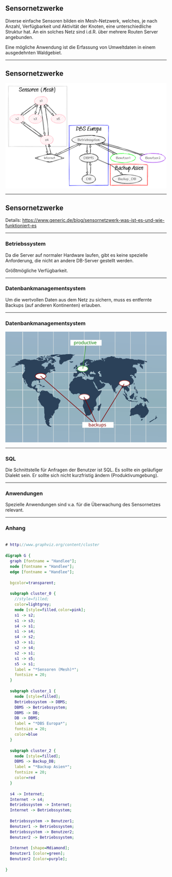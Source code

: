 ## Sensornetzwerke

Diverse einfache Sensoren bilden ein Mesh-Netzwerk, welches, je nach Anzahl, Verfügbarkeit und Aktivität der Knoten, eine unterschiedliche Struktur hat. An ein solches Netz sind i.d.R. über mehrere Routen Server angebunden.

Eine mögliche Anwendung ist die Erfassung von Umweltdaten in einem ausgedehnten Waldgebiet.

---

## Sensornetzwerke

![](sensornetzwerke.png)

---

## Sensornetzwerke

Details: https://www.generic.de/blog/sensornetzwerk-was-ist-es-und-wie-funktioniert-es

---

### Betriebssystem

Da die Server auf normaler Hardware laufen, gibt es keine spezielle Anforderung, die nicht an andere DB-Server gestellt werden.

Größtmögliche Verfügbarkeit.

---

### Datenbankmanagementsystem

Um die wertvollen Daten aus dem Netz zu sichern, muss es entfernte Backups (auf anderen Kontinenten) erlauben.

---

### Datenbankmanagementsystem

![](backup_productive.svg)

---

### SQL

Die Schnittstelle für Anfragen der Benutzer ist SQL. Es sollte ein geläufiger Dialekt sein. Er sollte sich nicht kurzfristig ändern (Produktivumgebung).

---

### Anwendungen 

Spezielle Anwendungen sind v.a. für die Überwachung des Sensornetzes relevant.

---

### Anhang

~~~dot

# http://www.graphviz.org/content/cluster

digraph G {
  graph [fontname = "Handlee"];
  node [fontname = "Handlee"];
  edge [fontname = "Handlee"];

  bgcolor=transparent;

  subgraph cluster_0 {
    //style=filled;
    color=lightgrey;
    node [style=filled,color=pink];
    s1 -> s2;
    s1 -> s3;
    s4 -> s1;
    s1 -> s4;
    s4 -> s2;
    s3 -> s1;
    s2 -> s4;
    s2 -> s1;
    s1 -> s5;
    s5 -> s1;
    label = "*Sensoren (Mesh)*";
    fontsize = 20;
  }

  subgraph cluster_1 {
    node [style=filled];
    Betriebssystem -> DBMS;
    DBMS -> Betriebssystem;
    DBMS -> DB;
    DB -> DBMS;
    label = "*DBS Europa*";
    fontsize = 20;
    color=blue
  }
  
  subgraph cluster_2 {
    node [style=filled];
    DBMS -> Backup_DB;
    label = "*Backup Asien*";
    fontsize = 20;
    color=red
  }
  
  s4 -> Internet;
  Internet -> s4;
  Betriebssystem -> Internet;
  Internet -> Betriebssystem;

  Betriebssystem -> Benutzer1;
  Benutzer1 -> Betriebssystem;
  Betriebssystem -> Benutzer2;
  Benutzer2 -> Betriebssystem;

  Internet [shape=Mdiamond];
  Benutzer1 [color=green];
  Benutzer2 [color=purple];
  
}



~~~
